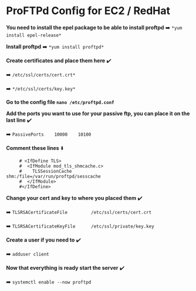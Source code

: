 # ProFTPd Config for EC2 / RedHat

**You need to install the epel package to be able to install proftpd** ➡️ `*yum install epel-release*`

**Install proftpd** ➡️ `*yum install proftpd*`

**Create certificates and place them here** ✔️

➡️ `/etc/ssl/certs/cert.crt*`

➡️ `*/etc/ssl/certs/key.key*`

**Go to the config file `nano /etc/proftpd.conf`**

**Add the ports you want to use for your passive ftp, you can place it on the last line** ✔️

➡️ `PassivePorts    10000    10100`

**Comment these lines** ⬇️

         # <IfDefine TLS>
         #  <IfModule mod_tls_shmcache.c>
         #    TLSSessionCache            shm:/file=/var/run/proftpd/sesscache
         #  </IfModule>
         #</IfDefine>
         
**Change your cert and key to where you placed them** ✔️

➡️ `TLSRSACertificateFile         /etc/ssl/certs/cert.crt`

➡️ `TLSRSACertificateKeyFile      /etc/ssl/private/key.key`

**Create a user if you need to** ✔️

➡️ `adduser client`

**Now that everything is ready start the server** ✔️

➡️ `systemctl enable --now proftpd`
